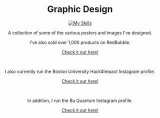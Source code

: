 <div align="center">

# Graphic Design
[![My Skills](https://skillicons.dev/icons?i=figma,ai)](https://skillicons.dev)
  
A collection of some of the various posters and images I've designed.

I've also sold over 1,000 products on RedBubble.

<a href="https://www.redbubble.com/people/nico-jackson/shop">Check it out here!</a>

<br>

I also currently run the Boston University Hack4Impact Instagram profile.

<a href="https://www.instagram.com/hack4impactbu/?hl=en">Check it out here!</a>

<br>

In addition, I run the Bu Quantum Instagram profile.

<a href="https://www.instagram.com/bostonuquantum/?hl=en">Check it out here!</a>

</div>
